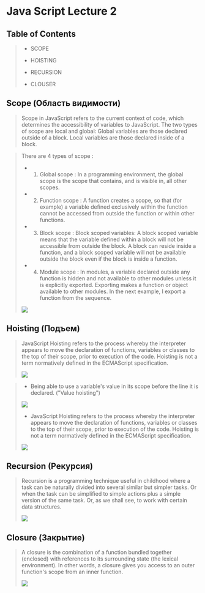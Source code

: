 # Java Script Lecture 2

## Table of Contents

> - SCOPE
>
> - HOISTING
> 
> - RECURSION
>
> - CLOUSER

## Scope (Область видимости)

>Scope in JavaScript refers to the current context of code, which determines the accessibility of variables to JavaScript. The two types of scope are local and global: Global variables are those declared outside of a block. Local variables are those declared inside of a block.

>There are 4 types of scope :
> 
> - 1) Global scope : In a programming environment, the global scope is the scope that contains, and is visible in, all other scopes.
>
> - 2) Function scope : A function creates a scope, so that (for example) a variable defined exclusively within the function cannot be accessed from outside the function or within other functions.
>
> - 3) Block scope : Block scoped variables: A block scoped variable means that the variable defined within a block will not be accessible from outside the block. A block can reside inside a function, and a block scoped variable will not be available outside the block even if the block is inside a function.
>
> - 4) Module scope : In modules, a variable declared outside any function is hidden and not available to other modules unless it is explicitly exported. Exporting makes a function or object available to other modules. In the next example, I export a function from the sequence.
>
>![](https://res.cloudinary.com/practicaldev/image/fetch/s--lI9XvHjf--/c_limit%2Cf_auto%2Cfl_progressive%2Cq_auto%2Cw_880/https://i.ibb.co/vJhg635/Scope.png)

## Hoisting (Подъем)

> JavaScript Hoisting refers to the process whereby the interpreter appears to move the declaration of functions, variables or classes to the top of their scope, prior to execution of the code. Hoisting is not a term normatively defined in the ECMAScript specification.
>
>![](https://i.ytimg.com/vi/EvfRXyKa_GI/maxresdefault.jpg)

> - Being able to use a variable's value in its scope before the line it is declared. ("Value hoisting")
>
>![](https://www.tutorialsteacher.com/Content/images/js/hoisting.png)
>
> - JavaScript Hoisting refers to the process whereby the interpreter appears to move the declaration of functions, variables or classes to the top of their scope, prior to execution of the code. Hoisting is not a term normatively defined in the ECMAScript specification.
>
>![](https://res.cloudinary.com/practicaldev/image/fetch/s--UkSuyTRW--/c_limit%2Cf_auto%2Cfl_progressive%2Cq_auto%2Cw_880/https://thepracticaldev.s3.amazonaws.com/i/yf0z2gqviit8ouds4gz0.png)

## Recursion (Pекурсия)

>Recursion is a programming technique useful in childhood where a task can be naturally divided into several similar but simpler tasks. Or when the task can be simplified to simple actions plus a simple version of the same task. Or, as we shall see, to work with certain data structures.
>
>![](https://i.ytimg.com/vi/vLhHyGTkjCs/maxresdefault.jpg)

## Closure (Закрытие)

>A closure is the combination of a function bundled together (enclosed) with references to its surrounding state (the lexical environment). In other words, a closure gives you access to an outer function's scope from an inner function.
>
>![](https://www.freecodecamp.org/news/content/images/2020/05/image-147.png)